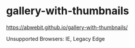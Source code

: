 # gallery-with-thumbnails

https://abwebit.github.io/gallery-with-thumbnails/  

Unsupported Browsers: IE, Legacy Edge
